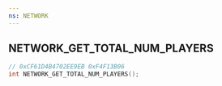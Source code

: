 ```yaml
---
ns: NETWORK
---
```

## NETWORK_GET_TOTAL_NUM_PLAYERS

```c
// 0xCF61D4B4702EE9EB 0xF4F13B06
int NETWORK_GET_TOTAL_NUM_PLAYERS();
```

